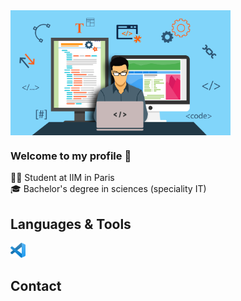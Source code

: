 <img height="200" align="center" src="https://github.com/SamyMahmoudi/SamyMahmoudi/blob/master/banniere.jpg?raw=true">

### Welcome to my profile 👋

👨‍🎓 Student at IIM in Paris </br>
🎓 Bachelor's degree in sciences (speciality IT)

<p align="center">

## Languages & Tools
<img height="24" src="https://github.com/SamyMahmoudi/SamyMahmoudi/blob/master/vs.png?raw=true">
</p>
<p align="center">

## Contact
</p>

<!--
**SamyMahmoudi/SamyMahmoudi** is a ✨ _special_ ✨ repository because its `README.md` (this file) appears on your GitHub profile.

Here are some ideas to get you started:

- 🔭 I’m currently working on ...
- 🌱 I’m currently learning ...
- 👯 I’m looking to collaborate on ...
- 🤔 I’m looking for help with ...
- 💬 Ask me about ...
- 📫 How to reach me: ...
- 😄 Pronouns: ...
- ⚡ Fun fact: ...
-->
